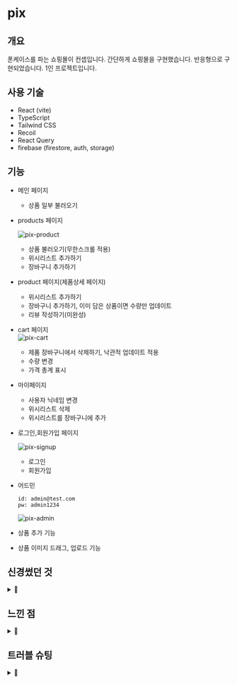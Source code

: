# pix

## 개요

폰케이스를 파는 쇼핑몰이 컨셉입니다. 간단하게 쇼핑몰을 구현했습니다.
반응형으로 구현되었습니다. 1인 프로젝트입니다.

## 사용 기술

- React (vite)
- TypeScript
- Tailwind CSS
- Recoil
- React Query
- firebase (firestore, auth, storage)

## 기능

- 메인 페이지

  - 상품 일부 불러오기

- products 페이지

  ![pix-product](https://github.com/jaeeedev/portfolio_next/assets/72128840/a3ae4a52-3905-419f-a9f1-159372a8ca91)

  - 상품 불러오기(무한스크롤 적용)
  - 위시리스트 추가하기
  - 장바구니 추가하기

- product 페이지(제품상세 페이지)

  - 위시리스트 추가하기
  - 장바구니 추가하기, 이미 담은 상품이면 수량만 업데이트
  - 리뷰 작성하기(미완성)

- cart 페이지  
  ![pix-cart](https://github.com/jaeeedev/portfolio_next/assets/72128840/a5f64260-7952-4135-8ff5-ae96a7f28742)

  - 제품 장바구니에서 삭제하기, 낙관적 업데이트 적용
  - 수량 변경
  - 가격 총계 표시

- 마이페이지

  - 사용자 닉네임 변경
  - 위시리스트 삭제
  - 위시리스트를 장바구니에 추가

- 로그인,회원가입 페이지

  ![pix-signup](https://github.com/jaeeedev/portfolio_next/assets/72128840/730f639d-8737-4dd3-9f5d-2f0e8e5c3855)

  - 로그인
  - 회원가입

- 어드민

  ```
  id: admin@test.com
  pw: admin1234
  ```

  ![pix-admin](https://github.com/jaeeedev/portfolio_next/assets/72128840/2904af4b-b085-4d6c-b472-93295b9943fc)

- 상품 추가 기능
- 상품 이미지 드래그, 업로드 기능

## 신경썼던 것

<details>
<summary>📙</summary>

- react-query 적용

  초기에 리액트 쿼리 없이 firebase sdk를 그대로 사용했습니다. `useEffect`를 통해 페이지에 진입할 때 마다 로딩이 발생하기 때문에 사용자경험에 나쁘다고 판단하여 캐싱 기능이 있는 리액트 쿼리를 추가로 도입했습니다. useQuery, useInfiniteQuery를 사용해 데이터를 다시 로드하지 않도록 했고, 낙관적 업데이트를 통해 장바구니의 데이터가 지연 없이 바로 삭제되는듯한 효과를 주었습니다.

- 코드 스플리팅

  SPA 페이지 특성 상 모든 코드를 한꺼번에 불러온다면 초기 로딩 속도가 아주 느려질 것입니다. 페이지가 나뉘어있는 프로젝트기 때문에 `React.lazy` 를 이용하여 코드 스플리팅을 했습니다.

- UI

  데이터를 로딩하는 동안 시각적인 효과를 주기 위해 스켈레톤 UI를 적용했습니다.

- 재사용성

  모달을 하나의 컴포넌트로 만들고 모달을 관리하는 전역 상태, 모달의 메시지를 관리하는 훅을 제작했습니다. 그 외에도 공통 버튼 컴포넌트를 만들어 다양한 페이지에서 사용했습니다.

- 파일 분리

  닉네임의 경우 너무 짧거나 긴 경우를 방지해야 하기 때문에 minLength와 maxLength를 지정해주어야 했습니다.
  회원가입 페이지와 마이페이지에 닉네임 관련 코드가 분산되어 있어 서로 규칙이 맞지 않을 수 있기 때문에 constants 파일을 만들어 변수들을 한곳에 관리해주었습니다.  
  또한 데이터 요청이 있는 컴포넌트에서 코드가 너무 길어질 경우 가독성을 고려하여 커스텀 훅으로 파일을 분리했습니다.

- 썸네일용 url 관련

  > 같은 객체를 사용하더라도, createObjectURL()을 매번 호출할 때마다 새로운 객체 URL을 생성합니다. 각각의 URL을 더는 쓰지 않을 땐 URL.revokeObjectURL()을 사용해 하나씩 해제해줘야 합니다. (https://developer.mozilla.org/ko/docs/Web/API/URL/createObjectURL_static, mdn)

  URL.createObjectURL() 을 이용해서 썸네일 주소를 생성하고 있기 때문에 해당 파일의 업로드를 취소하거나, 파일 정보가 성공적으로 데이터베이스에 저장된 경우에는 해당 주소를 URL.revokeObjectURL()로 해제시켜주었습니다.

  ```jsx
  const deleteFile = useCallback(() => {
    URL.revokeObjectURL(thumbnailUrl); // 파일 선택 취소 시 썸네일 제거하며 url 해제
    setCurrentFile(null);
    setThumbnailUrl("");
  }, [thumbnailUrl]);

  const handleSubmit = async (e: FormEvent) => {
    e.preventDefault();

    const target = e.target as HTMLFormElement;

    if (!currentFile) return;

    await handleUpload(currentFile, target);
    URL.revokeObjectURL(thumbnailUrl);
    // 성공적으로 업로드가 완료된 경우 url 해제
  };
  ```

- 오류 처리

  ```ts
  type AuthErrorCodeMessages = {
    [key: string]: string;
    default: string;
  };

  const authErrorCodeMessages: AuthErrorCodeMessages = {
    "auth/email-already-in-use": "이미 사용중인 이메일입니다.",
    "auth/user-not-found": "이메일 혹은 비밀번호가 일치하지 않습니다.",
    "auth/wrong-password": "이메일 혹은 비밀번호가 일치하지 않습니다.",
    "auth/weak-password": "비밀번호를 6글자 이상으로 지정해주세요.",
    "auth/network-request-failed": "네트워크 연결에 실패했습니다.",
    "auth/invalid-email": "이메일 형식이 올바르지 않습니다.",
    default: "요청에 실패했습니다. 잠시 후 실행해주세요",
  };
  ```

  ```ts

  // 로그인, 회원가입 함수

  catch (err) {
          if (err instanceof FirebaseError && err.code) {
          console.log(err);
          setModal(
              authErrorCodeMessages[err.code] || authErrorCodeMessages.default
          );
          return;
          }
          setModal(authErrorCodeMessages.default);
      }

  ```

  인증과 관련된 오류들을 미리 `authErrorCodeMessages`에 저장해놓고 해당 오류가 내려오면 그 메시지가 출력되도록 만들었습니다. 만약 그 외의 에러 코드나 오류가 발생한다면 default 메시지가 출력되도록 지정해주었습니다. switch case문을 사용할수도 있지만 로그인 오류와 회원가입 오류를 한 객체에서 처리하고있기 때문에 여러 컴포넌트에서 불러와 사용하기에는 객체 형태가 편리할것이라고 생각했습니다. 그리고 코드를 수정하기에도 더 편리하다고 생각했습니다.

</details>

## 느낀 점

<details>
<summary>📙</summary>

- 리액트 쿼리 사용

  ```ts
  // WishList.tsx

  const [wishlist, setWishlist] = useState<DocumentData[]>([]);
  const [refetch, setRefetch] = useState(false);

  const getWishList = useCallback(async () => {
    // ... 위시리스트 가져오는 코드
  }, [userInfo]);

  useEffect(() => {
    getWishList();
  }, [getWishList, refetch]);

  const deleteWishItem = useCallback(
    async (id: string) => {
      if (!userInfo) return;
      try {
        // ... 해당 상품 위시리스트에서 삭제하는 코드
        setRefetch((prev) => !prev);
      } catch (err) {
        console.log(err);
      }
    },
    [userInfo]
  );
  ```

  기존에는 needRefetch라는 상태를 의존성으로 관리하여 수량 변경, 제품을 카트에서 삭제 같은 요청이 성공한 경우 needRefetch를 업데이트해 리렌더링을 발생시켰습니다.
  리액트 쿼리를 도입한 이후에는 invalidateQueries가 있기 때문에 이 코드를 삭제했습니다.

  ```tsx
  const queryClient = useQueryClient();
  const getWishList = useCallback(async () => {
    // ... 위시리스트 가져오는 코드
  }, [userInfo]);

  const { data: wishlist = [] } = useQuery({
    queryFn: getWishList,
    queryKey: [userInfo?.uid, "wishlist"],
    select: (data) => {
      return data?.docs.map((doc) => doc.data());
    },
    enabled: !!userInfo?.uid,
  });

  const deleteWishItem = useCallback(
    // ... 위시리스트 삭제 관련 코드
    [userInfo]
  );

  const { mutate: deleteWishMutate } = useMutation({
    mutationFn: deleteWishItem,
    onSuccess: () =>
      queryClient.invalidateQueries({
        queryKey: [userInfo?.uid, "wishlist"],
      }),
  });
  ```

  차이점

  - 더 직관적(맥락과 상관없이 boolean을 토글시키던 이전 방식에서 키를 관리하는 방식)
  - 어느 컴포넌트에 있든 queryClient를 통해 쿼리 무효화 가능(기존 방식에서는 setRefetch를 prop으로 전달해야 했음)
  - useEffect를 쓰지 않음

- 낙관적 업데이트

  cart에서 삭제 기능에 낙관적 업데이트를 적용했습니다. 기존의 코드는 삭제가 완료된 다음 리페치를 하는 방식이었습니다. 긴 시간이 소요되는것은 아니지만 데이터베이스에서 삭제가 완료된 다음 화면이 업데이트되는 방식이다보니 약간의 텀이 느껴질수밖에 없습니다. 그래서 낙관적 업데이트를 통해 버튼을 누르자마자 상품을 삭제시킨것처럼 화면을 업데이트하고, 그 다음 응답 결과를 통해 화면을 다시 업데이트하도록 코드를 작성했습니다. 사용자 경험 측면에서 더 빠르고 깔끔하다고 느낄 수 있습니다.

- firebase

  깊게는 아니더라도 authentication, firestore, storage 세가지의 기능을 사용해 보았습니다. 책을 보면서 로그인과 회원가입을 구현할 때 상당히 시간이 많이 들어갔던걸로 기억하는데 이렇게 간단히 인증을 구현할 수 있다는건 큰 장점같습니다. 하지만 아이디가 아닌 이메일로 회원가입하는 시스템이라 익숙한 구조(아이디-비밀번호) 가 아닌게 아쉬웠습니다.  
  상품을 업로드하는 기능을 구현하면서 storage도 사용해보게 되었습니다. 생각보다 간단하고 업로드 진행상황을 알려주는 메서드도 제공하고 있어 progress bar를 구현해볼 수 있었습니다.  
  firestore는 인증이나 스토리지보다는 알아야 할 내용이 많았던 부분입니다. firestore는 프론트엔드 개발자도 많이 쓰는 서비스지만 그래도 데이터베이스인지라 어떤 구조로 데이터를 저장하는게 가장 좋은 방식인지에 대해 고민하는 계기가 되었습니다.

  </details>

## 트러블 슈팅

<details>
<summary>📙</summary>

- 다른 페이지의 쿼리 무효화되지 않는 문제
  -> queryClient.invalidateQueries의 refetchType 옵션을 "all"로 설정

- useQuery의 enabled 설정 이후 isLoading=true로 고정되는 문제
  -> status와 fetchStatus 함께 확인  
   [블로그 기록](https://jaypa.tistory.com/46)

- tsx의 조건부 렌더링 문제
  ->

  ```
  'GlobalModal' cannot be used as a JSX component.
  Its return type 'false | Element' is not a valid JSX element.
  Type 'boolean' is not assignable to type 'ReactElement<any, any>'.
  ```

  이런 오류가 발생한다면

  ```tsx
  const GlobalModal = () => {
    const [visible, setVisible] = useState(false);
    const modalState = useRecoilValue(globalModalAtom);

    useEffect(() => {
      setVisible(true);
      setTimeout(() => {
        setVisible(false);
      }, 1500);
    }, [modalState]);

    return (
      visible && (
        <div className="fixed top-1/2 left-1/2 transform -translate-x-1/2 -translate-y-1/2 p-4 rounded-md shadow-md bg-white/50">
          {modalState}
        </div>
      )
    );
  };
  ```

  조건부 렌더링이 원인이 될 수 있다.

  ```tsx
  return (
    <>
      // ✔✔
      {visible && (
        <div className="fixed top-1/2 left-1/2 transform -translate-x-1/2 -translate-y-1/2 p-4 rounded-md shadow-md bg-white/50">
          {modalState}
        </div>
      )}
    </>
  );
  ```

  한번 묶어서 내보내줘야한다.

- vite의 환경변수
  -> 보통 `process.env.변수명`으로 많이 접근하는데 vite는 좀 달라서
  `import.meta.env.VITE_변수명` 으로 접근해야 한다.

- 타입스크립트에서 try catch

  에러 객체가 무조건 unknown으로 잡히기 때문에 에러 객체에서 바로 프로퍼티를 쓰는건 안되고 이런저런 처리를 해야한다.

  `err instanceof FirebaseError`

  타입 좁히기 함

- input의 onChange 문제

  onChange를 통해 파일 업로드를 구현하면 같은 파일을 다시 등록할 경우 변화가 없는것으로 간주되어 이벤트 핸들러가 실행되지 않음
  사용자가 alert의 내용을 놓쳤을 경우 동일한 작업을 수행해도 다시 alert가 뜨지 않아 답답함을 느낄 수 있다. -> 받은 파일 객체는 상태에 저장하고 input의 value를 비워 항상 변화가 발생한 것 처럼 처리

</details>
